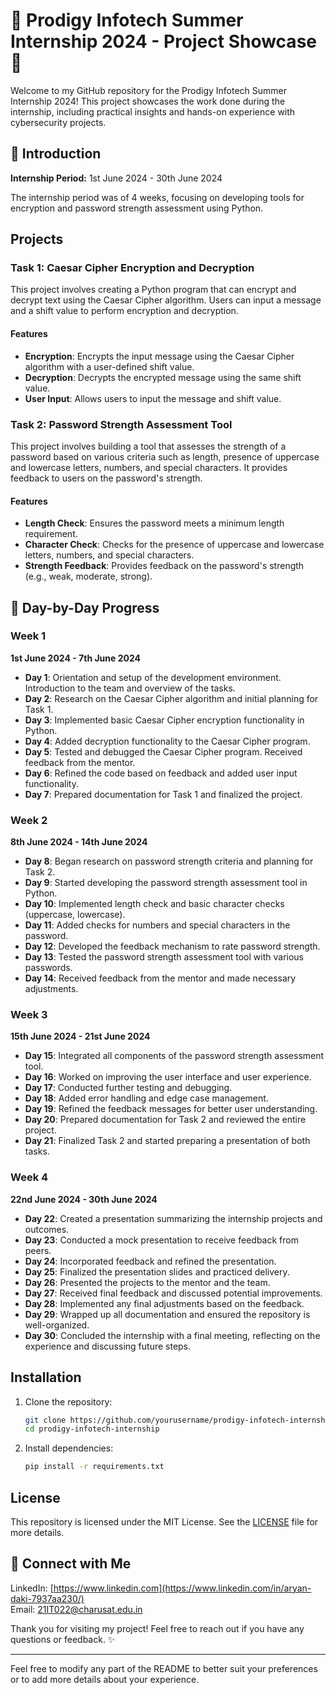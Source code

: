 # 🌟 Prodigy Infotech Summer Internship 2024 - Project Showcase 🌟

Welcome to my GitHub repository for the Prodigy Infotech Summer Internship 2024! This project showcases the work done during the internship, including practical insights and hands-on experience with cybersecurity projects.

## 🚀 Introduction

**Internship Period:** 1st June 2024 - 30th June 2024  

The internship period was of 4 weeks, focusing on developing tools for encryption and password strength assessment using Python.

## Projects

### Task 1: Caesar Cipher Encryption and Decryption

This project involves creating a Python program that can encrypt and decrypt text using the Caesar Cipher algorithm. Users can input a message and a shift value to perform encryption and decryption.

#### Features
- **Encryption**: Encrypts the input message using the Caesar Cipher algorithm with a user-defined shift value.
- **Decryption**: Decrypts the encrypted message using the same shift value.
- **User Input**: Allows users to input the message and shift value.

### Task 2: Password Strength Assessment Tool

This project involves building a tool that assesses the strength of a password based on various criteria such as length, presence of uppercase and lowercase letters, numbers, and special characters. It provides feedback to users on the password's strength.

#### Features
- **Length Check**: Ensures the password meets a minimum length requirement.
- **Character Check**: Checks for the presence of uppercase and lowercase letters, numbers, and special characters.
- **Strength Feedback**: Provides feedback on the password's strength (e.g., weak, moderate, strong).

## 📝 Day-by-Day Progress

### Week 1
**1st June 2024 - 7th June 2024**

- **Day 1**: Orientation and setup of the development environment. Introduction to the team and overview of the tasks.
- **Day 2**: Research on the Caesar Cipher algorithm and initial planning for Task 1.
- **Day 3**: Implemented basic Caesar Cipher encryption functionality in Python.
- **Day 4**: Added decryption functionality to the Caesar Cipher program.
- **Day 5**: Tested and debugged the Caesar Cipher program. Received feedback from the mentor.
- **Day 6**: Refined the code based on feedback and added user input functionality.
- **Day 7**: Prepared documentation for Task 1 and finalized the project.

### Week 2
**8th June 2024 - 14th June 2024**

- **Day 8**: Began research on password strength criteria and planning for Task 2.
- **Day 9**: Started developing the password strength assessment tool in Python.
- **Day 10**: Implemented length check and basic character checks (uppercase, lowercase).
- **Day 11**: Added checks for numbers and special characters in the password.
- **Day 12**: Developed the feedback mechanism to rate password strength.
- **Day 13**: Tested the password strength assessment tool with various passwords.
- **Day 14**: Received feedback from the mentor and made necessary adjustments.

### Week 3
**15th June 2024 - 21st June 2024**

- **Day 15**: Integrated all components of the password strength assessment tool.
- **Day 16**: Worked on improving the user interface and user experience.
- **Day 17**: Conducted further testing and debugging.
- **Day 18**: Added error handling and edge case management.
- **Day 19**: Refined the feedback messages for better user understanding.
- **Day 20**: Prepared documentation for Task 2 and reviewed the entire project.
- **Day 21**: Finalized Task 2 and started preparing a presentation of both tasks.

### Week 4
**22nd June 2024 - 30th June 2024**

- **Day 22**: Created a presentation summarizing the internship projects and outcomes.
- **Day 23**: Conducted a mock presentation to receive feedback from peers.
- **Day 24**: Incorporated feedback and refined the presentation.
- **Day 25**: Finalized the presentation slides and practiced delivery.
- **Day 26**: Presented the projects to the mentor and the team.
- **Day 27**: Received final feedback and discussed potential improvements.
- **Day 28**: Implemented any final adjustments based on the feedback.
- **Day 29**: Wrapped up all documentation and ensured the repository is well-organized.
- **Day 30**: Concluded the internship with a final meeting, reflecting on the experience and discussing future steps.

## Installation

1. Clone the repository:
   ```bash
   git clone https://github.com/yourusername/prodigy-infotech-internship.git
   cd prodigy-infotech-internship
   ```

2. Install dependencies:
   ```bash
   pip install -r requirements.txt
   ```

## License

This repository is licensed under the MIT License. See the [LICENSE](LICENSE) file for more details.

## 🤝 Connect with Me

LinkedIn: [https://www.linkedin.com](https://www.linkedin.com/in/aryan-daki-7937aa230/)  
Email: [21IT022@charusat.edu.in](mailto:21IT022@charusat.edu.in)

Thank you for visiting my project! Feel free to reach out if you have any questions or feedback. ✨

---

Feel free to modify any part of the README to better suit your preferences or to add more details about your experience.
